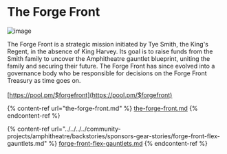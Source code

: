 # The Forge Front

![image](https://github.com/qunosteve/digest/assets/92150591/e9fbd520-8c9e-41bd-a24c-4b32c31307f7)

The Forge Front is a strategic mission initiated by Tye Smith, the King's Regent, in the absence of King Harvey. Its goal is to raise funds from the Smith family to uncover the Amphitheatre gauntlet blueprint, uniting the family and securing their future. The Forge Front has since evolved into a governance body who be responsible for decisions on the Forge Front Treasury as time goes on.\
\
[https://pool.pm/$forgefront](https://pool.pm/$forgefront)

{% content-ref url="the-forge-front.md" %}
[the-forge-front.md](the-forge-front.md)
{% endcontent-ref %}

{% content-ref url="../../../../community-projects/amphitheatre/backstories/sponsors-gear-stories/forge-front-flex-gauntlets.md" %}
[forge-front-flex-gauntlets.md](../../../../community-projects/amphitheatre/backstories/sponsors-gear-stories/forge-front-flex-gauntlets.md)
{% endcontent-ref %}
